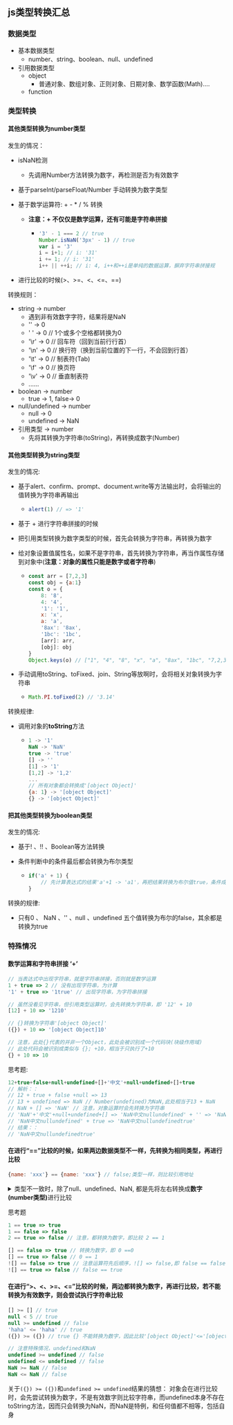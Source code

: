 ## js类型转换汇总

### 数据类型

+ 基本数据类型
  + number、string、boolean、null、undefined
+ 引用数据类型
  + object
    + 普通对象、数组对象、正则对象、日期对象、数学函数(Math)....
  + function

### 类型转换

#### 其他类型转换为number类型

发生的情况：

+ isNaN检测

  + 先调用Number方法转换为数字，再检测是否为有效数字

+ 基于parseInt/parseFloat/Number 手动转换为数字类型

+ 基于数学运算符: + - * / % 转换

  + **注意：+ 不仅仅是数学运算，还有可能是字符串拼接**

    + ````javascript
      '3' - 1 === 2 // true
      Number.isNaN('3px' - 1) // true
      var i = '3'
      i = i+1; // i: '31'
      i += 1; // i: '31'
      i++ || ++i; // i: 4, i++和++i是单纯的数据运算，摒弃字符串拼接规
      ````

+ 进行比较的时候(>、>=、<、<=、==)

转换规则：

+ string -> number
  + 遇到非有效数字字符，结果将是NaN
  + '' -> 0
  + ' ' -> 0 // 1个或多个空格都转换为0
  + '\r' -> 0 // 回车符（回到当前行行首）
  + '\n' -> 0 // 换行符（换到当前位置的下一行，不会回到行首）
  + '\t' -> 0 // 制表符(Tab)
  + '\f' -> 0 // 换页符
  + '\v' -> 0 // 垂直制表符
  + ......
+ boolean -> number
  + true -> 1, false-> 0
+ null/undefined -> number
  + null -> 0
  + undefined -> NaN
+ 引用类型 -> number
  + 先将其转换为字符串(toString)，再转换成数字(Number)

#### 其他类型转换为string类型

发生的情况: 

+ 基于alert、confirm、prompt、document.write等方法输出时，会将输出的值转换为字符串再输出

  + ````javascript
    alert(1) // => '1'
    ````

+ 基于 + 进行字符串拼接的时候

+ 把引用类型转换为数字类型的时候，首先会转换为字符串，再转换为数字

+ 给对象设置值属性名，如果不是字符串，首先转换为字符串，再当作属性存储到对象中(**注意：对象的属性只能是数字或者字符串**)

  + ````javascript
    const arr = [7,2,3]
    const obj = {a:1}
    const o = {
        8: '8',
        4: '4',
        '1': '1',
        x: 'x',
        a: 'a',
        '8ax': '8ax',
        '1bc': '1bc',
        [arr]: arr,
        [obj]: obj
    }
    Object.keys(o) // ["1", "4", "8", "x", "a", "8ax", "1bc", "7,2,3", "[object Object]"]
    ````

+ 手动调用toString、toFixed、join、String等放啊时，会将相关对象转换为字符串

  + ````javascript
    Math.PI.toFixed(2) // '3.14'
    ````



转换规律: 

+ 调用对象的**toString**方法

  + ````javascript
    1 -> '1'
    NaN -> 'NaN'
    true -> 'true'
    [] -> ''
    [1] -> '1'
    [1,2] -> '1,2'
    ...
    // 所有对象都会转换成'[object Object]'
    {a: 1} -> '[object Object]'
    {} -> '[object Object]'
    ````



#### 把其他类型转换为boolean类型

发生的情况: 

+ 基于! 、!! 、Boolean等方法转换

+ 条件判断中的条件最后都会转换为布尔类型

  + ````javascript
    if('a' + 1) {
    	// 先计算表达式的结果'a'+1 -> 'a1'，再把结果转换为布尔值true，条件成立
    }
    ````

转换的规律: 

+ 只有0 、 NaN 、'' 、null 、undefined 五个值转换为布尔的false，其余都是转换为true



### 特殊情况

#### 数学运算和字符串拼接 ‘+’

````javascript
// 当表达式中出现字符串，就是字符串拼接，否则就是数学运算
1 + true => 2 // 没有出现字符串，为计算
'1' + true => '1true' // 出现字符串，为字符串拼接

// 虽然没看见字符串，但引用类型运算时，会先转换为字符串，即 '12' + 10
[12] + 10 => '1210'

// {}转换为字符串'[object Object]'
({}) + 10 => '[object Object]10'

// 注意，此处{}代表的并非一个Object，此处会被识别成一个代码块(块级作用域)
// 此处代码会被识别成类似与 {}; +10，相当于只执行了+10
{} + 10 => 10
````

思考题: 

````javascript
12+true+false+null+undefined+[]+'中文'+null+undefined+[]+true
// 解析：：
// 12 + true + false +null => 13
// 13 + undefined => NaN // Number(undefined)为NaN,此处相当于13 + NaN
// NaN + [] => 'NaN' // 注意，对象运算时会先转换为字符串
// 'NaN'+'中文'+null+undefined+[] => 'NaN中文nullundefined' + '' => 'NaN中文nullundefined'
// 'NaN中文nullundefined' + true => 'NaN中文nullundefinedtrue'
// 结果：：
// 'NaN中文nullundefinedtrue'
````

#### 在进行“==”比较的时候，如果两边数据类型不一样，先转换为相同类型，再进行比较

````javascript
{name: 'xxx'} == {name: 'xxx'} // false;类型一样，则比较引用地址
````

<details>
    <summary>类型不一致时，除了null、undefined、NaN, 都是先将左右转换成<b>数字(number类型)</b>进行比较</summary>
    <ul>
        <li>对象 == 数字：把对象转换为数字</li>
    	<li>对象 == 布尔：把对象和布尔都转换为数字</li>
    	<li>对象 == 字符串：把对象和字符串都转换为数字</li>
    	<li>字符串 == 数字：把字符串转换为数字</li>
    	<li>字符串 == 布尔：都转换为数字</li>
    	<li>布尔 == 数字：把布尔转换成数字</li>
    </ul>
    <hr>
    <p>
        <b>特殊情况：：</b>
    </p>
    <p>
        <b>注意: null和undefined跟其他值都不相等，NaN和任何值都不相等，包括它自己</b>
    </p>
    <ul>
        <li>null == undefined // true</li>
        <li>null == 0 // false</li>
        <li>null === undefined // false</li>
        <li>NaN == NaN // false</li>
    </ul>
</details>

思考题

````javascript
1 == true => true
1 == false => false
2 == true => false // 注意，都转换为数字，即比较 2 == 1

[] == false => true // 转换为数字，即 0 ==0
[] == true => false // 0 == 1
![] == false => true // 注意运算符先后顺序，![] => false,即 false == false
![] == true => false // false == true
````

#### 在进行“>、<、>=、<=”比较的时候，两边都转换为数字，再进行比较，若不能转换为有效数字，则会尝试执行字符串比较

````javascript
[] >= [] // true
null < 5 // true
null >= undefined // false
'haha' <= 'haha' // true
({}) >= ({}) // true {} 不能转换为数字，因此比较'[object Object]'<='[object Object]'

// 注意特殊情况，undefined和NaN
undefined >= undefined // false
undefined <= undefined // false
NaN >= NaN // false
NaN <= NaN // false
````

关于`({}) >= ({})`和`undefined >= undefined`结果的猜想：
对象会在进行比较时，会先尝试转换为数字，不是有效数字则比较字符串，而undefined本身不存在toString方法，因而只会转换为NaN，而NaN是特例，和任何值都不相等，包括自身
